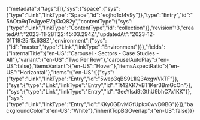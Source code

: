 {"metadata":{"tags":[]},"sys":{"space":{"sys":{"type":"Link","linkType":"Space","id":"eojhq1xf4v9y"}},"type":"Entry","id":"5AOta9qTeJgyeEVqKkQ82y","contentType":{"sys":{"type":"Link","linkType":"ContentType","id":"collection"}},"revision":3,"createdAt":"2023-11-28T22:45:03.294Z","updatedAt":"2023-12-01T19:25:15.638Z","environment":{"sys":{"id":"master","type":"Link","linkType":"Environment"}}},"fields":{"internalTitle":{"en-US":"Carousel - Sectors - Case Studies - All"},"variant":{"en-US":"Two Per Row"},"carouselAutoPlay":{"en-US":false},"itemsVariant":{"en-US":"Hover"},"itemsAspectRatio":{"en-US":"Horizontal"},"items":{"en-US":[{"sys":{"type":"Link","linkType":"Entry","id":"5wep3qBS9L1lQ3AxgwVkTF"}},{"sys":{"type":"Link","linkType":"Entry","id":"Tt42XK7vBT1Ker3BmGcOn"}},{"sys":{"type":"Link","linkType":"Entry","id":"3eeYlsd9tGthU9bhC7x1KK"}},{"sys":{"type":"Link","linkType":"Entry","id":"KKy0GDvMGfUpkx0wvD9BG"}}]},"backgroundColor":{"en-US":"White"},"inheritTopBGOverlap":{"en-US":false}}}